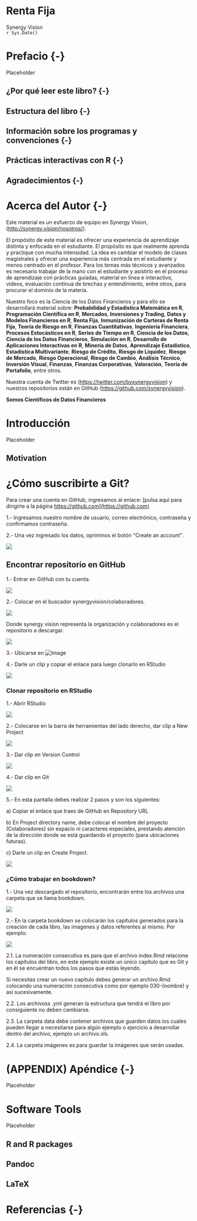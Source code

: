 # Renta Fija
Synergy Vision  
`r Sys.Date()`  

# Prefacio {-}

Placeholder


## ¿Por qué  leer este libro? {-}
## Estructura del libro {-}
## Información sobre los programas y convenciones {-}
## Prácticas interactivas con R {-}
## Agradecimientos {-}

<!--chapter:end:index.Rmd-->


# Acerca del Autor {-}

Este material es un esfuerzo de equipo en Synergy Vision, (<http://synergy.vision/nosotros/>).		 

El propósito de este material es ofrecer una experiencia de aprendizaje distinta y enfocada en el estudiante. El propósito es que realmente aprenda y practique con mucha intensidad. La idea es cambiar el modelo de clases magistrales y ofrecer una experiencia más centrada en el estudiante y menos centrado en el profesor. Para los temas más técnicos y avanzados es necesario trabajar de la mano con el estudiante y asistirlo en el proceso de aprendizaje con prácticas guiadas, material en línea e interactivo, videos, evaluación contínua de brechas y entendimiento, entre otros, para procurar el dominio de la materia.
  		  
Nuestro foco es la Ciencia de los Datos Financieros y para ello se desarrollará material sobre: **Probabilidad y Estadística Matemática en R**, **Programación Científica en R**, **Mercados**, **Inversiones y Trading**, **Datos y Modelos Financieros en R**, **Renta Fija**, **Inmunización de Carteras de Renta Fija**, **Teoría de Riesgo en R**, **Finanzas Cuantitativas**, **Ingeniería Financiera**, **Procesos Estocásticos en R**, **Series de Tiempo en R**, **Ciencia de los Datos**, **Ciencia de los Datos Financieros**, **Simulación en R**, **Desarrollo de Aplicaciones Interactivas en R**, **Minería de Datos**, **Aprendizaje Estadístico**, **Estadística Multivariante**, **Riesgo de Crédito**, **Riesgo de Liquidez**, **Riesgo de Mercado**, **Riesgo Operacional**, **Riesgo de Cambio**, **Análisis Técnico**, **Inversión Visual**, **Finanzas**, **Finanzas Corporativas**, **Valoración**, **Teoría de Portafolio**, entre otros.

Nuestra cuenta de Twitter es (https://twitter.com/bysynergyvision) y nuestros repositorios están en GitHub (https://github.com/synergyvision).
  		  
 **Somos Científicos de Datos Financieros**

<!--chapter:end:000-author.Rmd-->


# Introducción 

Placeholder


## Motivation

<!--chapter:end:010-introduction.Rmd-->

# ¿Cómo suscribirte a Git?

Para crear una cuenta en GitHub, ingresamos al enlace: [pulsa aquí para dirigirte a la página https://github.com](https://github.com)

1.- Ingresamos nuestro nombre de usuario, correo electrónico, contraseña y confirmamos contraseña.

2.- Una vez ingresado los datos, opriminos el botón "Create an account".

![ ](images/pant-suscribir-git.png)

## Encontrar repositorio en GitHub

1.- Entrar en GitHub con tu cuenta.

![ ](images/pant-repos.png)

2.- Colocar en el buscador synergyvision/colaboradores.

![ ](images/pant-repos-1.png)




Donde synergy vision representa la organización y colaboradores es el repositorio a descargar.



![ ](images/pant-repos-2.png)

3.- Ubicarse en ![Image](images/pant-clone.png)

4.- Darle un clip y copiar el enlace para luego clonarlo en RStudio 

![ ](images/pant-enlace.png)

### Clonar repositorio en RStudio

1.- Abrir RStudio

![ ](images/pant-rstudio.png)



2.- Colocarse en la barra de herramientas del lado derecho, dar clip a New Project

![ ](images/pant-rstudio-1.png)


3.- Dar clip en Version Control

![ ](images/pant-rstudio-2.png)


4.- Dar clip en Git

![ ](images/pant-rstudio-3.png)


5.- En esta pantalla debes realizar 2 pasos y son los siguientes:

a) Copiar el enlace que traes de GitHub en Repository URL

b) En Project directory name, debe colocar el nombre del proyecto (Colaboradores) sin espacio ni caracteres especiales, prestando atención de la dirección donde se está guardando el proyecto (para ubicaciones futuras).

c) Darle un clip en Create Project.

![ ](images/pant-rstudio-5.png)


### ¿Cómo trabajar en bookdown?

1.- Una vez descargado el repositorio, encontrarán entre los archivos una carpeta que se llama bookdown.

![ ](images/pant-bookdown.png)


2.- En la carpeta bookdown se colocarán los capítulos generados para la creación de cada libro, las imagenes y datos referentes al mismo. Por ejemplo:

![ ](images/pant-bookdown-1.png)


2.1. La numeración consecutiva es para que el archivo index.Rmd relacione los capítulos del libro, en este ejemplo existe un único capítulo que es Git y en él se encuentran todos los pasos que estás leyendo.

Si necesitas crear un nuevo capítulo debes generar un archivo.Rmd colocando una numeración consecutiva como por ejemplo 030-(nombre) y así sucesivamente.

2.2. Los archivoss .yml generan la estructura que tendrá el libro por consiguiente no deben cambiarse.

2.3. La carpeta data debe contener archivos que guarden datos los cuales pueden llegar a necesitarse para algún ejemplo o ejercicio a desarrollar dentro del archivo, ejemplo un archivo.xls.

2.4. La carpeta imágenes es para guardar la imágenes que serán usadas.



<!--chapter:end:020-git.Rmd-->


# (APPENDIX) Apéndice {-}

Placeholder

# Software Tools

Placeholder


## R and R packages
## Pandoc
## LaTeX

<!--chapter:end:400-apendice.Rmd-->

# Referencias {-}




<!--chapter:end:500-references.Rmd-->

